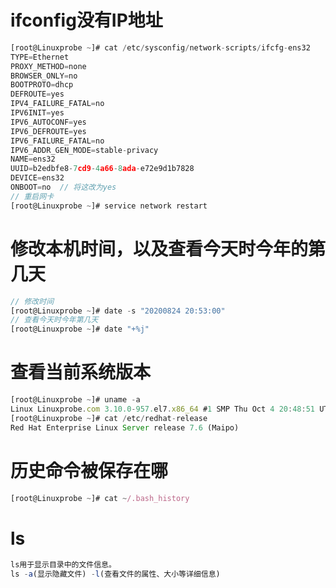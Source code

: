 # **ifconfig没有IP地址**

```javascript
[root@Linuxprobe ~]# cat /etc/sysconfig/network-scripts/ifcfg-ens32 
TYPE=Ethernet
PROXY_METHOD=none
BROWSER_ONLY=no
BOOTPROTO=dhcp
DEFROUTE=yes
IPV4_FAILURE_FATAL=no
IPV6INIT=yes
IPV6_AUTOCONF=yes
IPV6_DEFROUTE=yes
IPV6_FAILURE_FATAL=no
IPV6_ADDR_GEN_MODE=stable-privacy
NAME=ens32
UUID=b2edbfe8-7cd9-4a66-8ada-e72e9d1b7828
DEVICE=ens32
ONBOOT=no  // 将这改为yes
// 重启网卡
[root@Linuxprobe ~]# service network restart
```

# **修改本机时间，以及查看今天时今年的第几天**

```javascript
// 修改时间
[root@Linuxprobe ~]# date -s "20200824 20:53:00"
// 查看今天时今年第几天
[root@Linuxprobe ~]# date "+%j"
```

# **查看当前系统版本**

```javascript
[root@Linuxprobe ~]# uname -a
Linux Linuxprobe.com 3.10.0-957.el7.x86_64 #1 SMP Thu Oct 4 20:48:51 UTC 2018 x86_64 x86_64 x86_64 GNU/Linux
[root@Linuxprobe ~]# cat /etc/redhat-release 
Red Hat Enterprise Linux Server release 7.6 (Maipo)
```

# **历史命令被保存在哪**

```javascript
[root@Linuxprobe ~]# cat ~/.bash_history
```

# **ls**

```javascript
ls用于显示目录中的文件信息。
ls -a(显示隐藏文件) -l(查看文件的属性、大小等详细信息)
```

